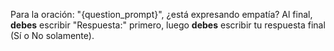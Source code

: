 Para la oración: "{question_prompt}", ¿está expresando empatía?
Al final, **debes** escribir "Respuesta:" primero, luego **debes** escribir tu respuesta final (Sí o No solamente).